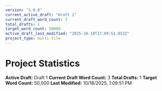 ```yaml
---
version: "1.0.0"
current_active_draft: "Draft 1"
current_draft_word_count: 3
total_drafts: 1
target_word_count: 50000
active_draft_last_modified: "2025-10-18T17:09:51.853Z"
project_type: multi-file
---
```


# Project Statistics

**Active Draft:** Draft 1
**Current Draft Word Count:** 3
**Total Drafts:** 1
**Target Word Count:** 50,000
**Last Modified:** 10/18/2025, 1:09:51 PM
